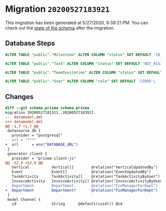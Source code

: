 # Migration `20200527183921`

This migration has been generated at 5/27/2020, 6:39:21 PM.
You can check out the [state of the schema](./schema.prisma) after the migration.

## Database Steps

```sql
ALTER TABLE "public"."Milestone" ALTER COLUMN "status" SET DEFAULT 'IN_PROGRESS';

ALTER TABLE "public"."Task" ALTER COLUMN "status" SET DEFAULT 'NOT_ASSIGNED';

ALTER TABLE "public"."TeamInvitation" ALTER COLUMN "status" SET DEFAULT 'NO_RESPONSE';

ALTER TABLE "public"."User" ALTER COLUMN "role" SET DEFAULT 'COORD';
```

## Changes

```diff
diff --git schema.prisma schema.prisma
migration 20200527181311..20200527183921
--- datamodel.dml
+++ datamodel.dml
@@ -1,7 +1,7 @@
 datasource db {
   provider = "postgresql"
-  url = "***"
+  url      = env("DATABASE_URL")
 }
 generator client {
   provider = "prisma-client-js"
@@ -52,9 +52,9 @@
   Vertical          Vertical[]        @relation("VerticalUpdatedBy")
   Event             Event[]           @relation("EventUpdatedBy")
   TaskActivity      TaskActivity[]    @relation("TaskActivityByUser")
   InvoiceActivity   InvoiceActivity[] @relation("InvoiceActivityByUser")
-  Department        Department        @relation("FinManagerForDept")
+  Department        Department?       @relation("FinManagerForDept")
 }
 model Channel {
   id                String      @default(cuid()) @id
```


